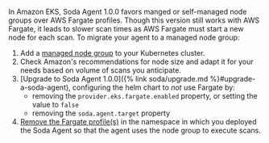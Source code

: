 In Amazon EKS, Soda Agent 1.0.0 favors manged or self-managed node groups  over AWS Fargate profiles. Though this version still works with AWS Fargate, it leads to slower scan times as AWS Fargate must start a new node for each scan. To migrate your agent to a managed node group: 
1. Add a <a href="https://docs.aws.amazon.com/eks/latest/userguide/create-managed-node-group.html" target="_blank">managed node group</a> to your Kubernetes cluster.
2. Check Amazon's recommendations for node size and adapt it for your needs based on volume of scans you anticipate.
3. [Upgrade to Soda Agent 1.0.0]({% link soda/upgrade.md %}#upgrade-a-soda-agent), configuring the helm chart to *not* use Fargate by:
   - removing the `provider.eks.fargate.enabled` property, or setting the value to `false`
   - removing the `soda.agent.target` property
4. <a href="https://docs.aws.amazon.com/eks/latest/userguide/fargate-profile.html#delete-fargate-profile" target="_blank">Remove the Fargate profile(s)</a> in the namespace in which you deployed the Soda Agent so that the agent uses the node group to execute scans.
